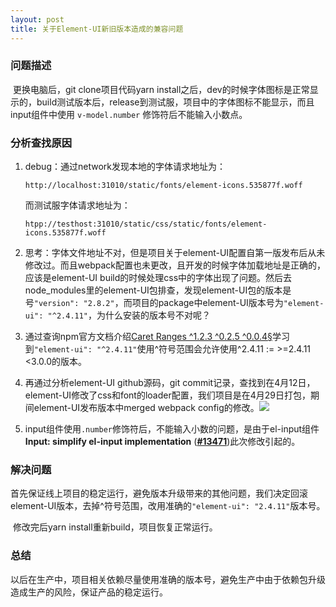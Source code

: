 ```yaml
---
layout: post
title: 关于Element-UI新旧版本造成的兼容问题
---
```


### 问题描述
​	更换电脑后，git clone项目代码yarn install之后，dev的时候字体图标是正常显示的，build测试版本后，release到测试服，项目中的字体图标不能显示，而且input组件中使用 ```v-model.number``` 修饰符后不能输入小数点。

### 分析查找原因

1. debug：通过network发现本地的字体请求地址为：

   ```http://localhost:31010/static/fonts/element-icons.535877f.woff```

   而测试服字体请求地址为：

   ```htpp://testhost:31010/static/css/static/fonts/element-icons.535877f.woff```

2. 思考：字体文件地址不对，但是项目关于element-UI配置自第一版发布后从未修改过。而且webpack配置也未更改，且开发的时候字体加载地址是正确的，应该是element-UI build的时候处理css中的字体出现了问题。然后去node_modules里的element-UI包排查，发现element-UI包的版本是号```"version": "2.8.2"```，而项目的package中element-UI版本号为```"element-ui": "^2.4.11"```，为什么安装的版本号不对呢？

3. 通过查询npm官方文档介绍[Caret Ranges ^1.2.3 ^0.2.5 ^0.0.4§](https://docs.npmjs.com/misc/semver.html#caret-ranges-123-025-004)学习到```"element-ui": "^2.4.11"```使用^符号范围会允许使用^2.4.11 := >=2.4.11 <3.0.0的版本。

4. 再通过分析element-UI github源码，git commit记录，查找到在4月12日，element-UI修改了css和font的loader配置，我们项目是在4月29日打包，期间element-UI发布版本中merged webpack config的修改。![](../images/element-git-commit-history.png)	

5. input组件使用```.number```修饰符后，不能输入小数的问题，是由于el-input组件**Input: simplify el-input implementation** ([**#13471**](https://github.com/ElemeFE/element/pull/13471))此次修改引起的。

### 解决问题
​	首先保证线上项目的稳定运行，避免版本升级带来的其他问题，我们决定回滚element-UI版本，去掉^符号范围，改用准确的```"element-ui": "2.4.11"```版本号。

​	修改完后yarn install重新build，项目恢复正常运行。

### 总结
​	以后在生产中，项目相关依赖尽量使用准确的版本号，避免生产中由于依赖包升级造成生产的风险，保证产品的稳定运行。
